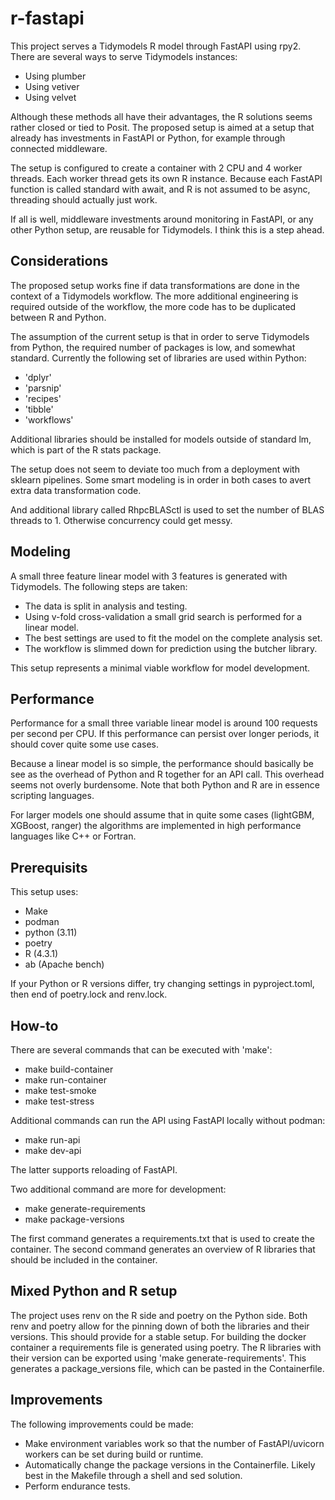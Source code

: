 # r-fastapi

This project serves a Tidymodels R model through FastAPI using rpy2. There are several ways to serve Tidymodels instances:

-   Using plumber
-   Using vetiver
-   Using velvet

Although these methods all have their advantages, the R solutions seems rather closed or tied to Posit. The proposed setup is aimed at a setup that already has investments in FastAPI or Python, for example through connected middleware.

The setup is configured to create a container with 2 CPU and 4 worker threads. Each worker thread gets its own R instance. Because each FastAPI function is called standard with await, and R is not assumed to be async, threading should actually just work.

If all is well, middleware investments around monitoring in FastAPI, or any other Python setup, are reusable for Tidymodels. I think this is a step ahead.

## Considerations

The proposed setup works fine if data transformations are done in the context of a Tidymodels workflow. The more additional engineering is required outside of the workflow, the more code has to be duplicated between R and Python.

The assumption of the current setup is that in order to serve Tidymodels from Python, the required number of packages is low, and somewhat standard. Currently the following set of libraries are used within Python:

-   'dplyr'
-   'parsnip'
-   'recipes'
-   'tibble'
-   'workflows'

Additional libraries should be installed for models outside of standard lm, which is part of the R stats package.

The setup does not seem to deviate too much from a deployment with sklearn pipelines. Some smart modeling is in order in both cases to avert extra data transformation code.

And additional library called RhpcBLASctl is used to set the number of BLAS threads to 1. Otherwise concurrency could get messy.

## Modeling
A small three feature linear model with 3 features is generated with Tidymodels. The following steps are taken:

- The data is split in analysis and testing.
- Using v-fold cross-validation a small grid search is performed for a linear model.
- The best settings are used to fit the model on the complete analysis set.
- The workflow is slimmed down for prediction using the butcher library.

This setup represents a minimal viable workflow for model development.

## Performance

Performance for a small three variable linear model is around 100 requests per second per CPU. If this performance can persist over longer periods, it should cover quite some use cases.

Because a linear model is so simple, the performance should basically be see as the overhead of Python and R together for an API call. This overhead seems not overly burdensome. Note that both Python and R are in essence scripting languages.

For larger models one should assume that in quite some cases (lightGBM, XGBoost, ranger) the algorithms are implemented in high performance languages like C++ or Fortran.

## Prerequisits

This setup uses:

-   Make
-   podman
-   python (3.11)
-   poetry
-   R (4.3.1)
-   ab (Apache bench)

If your Python or R versions differ, try changing settings in pyproject.toml, then end of poetry.lock and renv.lock.

## How-to

There are several commands that can be executed with 'make':

-   make build-container
-   make run-container
-   make test-smoke
-   make test-stress

Additional commands can run the API using FastAPI locally without podman:

-   make run-api
-   make dev-api

The latter supports reloading of FastAPI.

Two additional command are more for development:

-   make generate-requirements
-   make package-versions

The first command generates a requirements.txt that is used to create the container. The second command generates an overview of R libraries that should be included in the container.

## Mixed Python and R setup
The project uses renv on the R side and poetry on the Python side. Both renv and poetry allow for the pinning down of both the libraries and their versions. This should provide for a stable setup.
For building the docker container a requirements file is generated using poetry. The R libraries with their version can be exported using 'make generate-requirements'. This generates a package_versions file, which can be pasted in the Containerfile.
## Improvements

The following improvements could be made:

-   Make environment variables work so that the number of FastAPI/uvicorn workers can be set during build or runtime.
-   Automatically change the package versions in the Containerfile. Likely best in the Makefile through a shell and sed solution.
-   Perform endurance tests.
